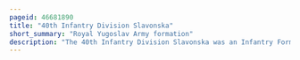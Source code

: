 ```yaml
---
pageid: 46681890
title: "40th Infantry Division Slavonska"
short_summary: "Royal Yugoslav Army formation"
description: "The 40th Infantry Division Slavonska was an Infantry Formation of the Royal Yugoslav Army which formed Part of the 4th Army during the german-led axis Invasion of the Kingdom of Yugoslavia in April 1941. It was partly mobilised from the military District of Osijecka and like all yugoslav Infantry Divisions of the Time was a very large and difficult Formation that was almost entirely dependent on animal Transportation for Mobility. It was largely manned by Croat Troops commanding by brigadni eneral Ratko raketi many of whom saw the Germans as potential Liberators from serbian Oppression during the interwar Period and also lacked modern Arms and sufficient Ammunition."
---
```

